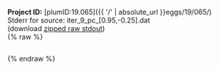 **Project ID:** [plumID:19.065]({{ '/' | absolute_url }}eggs/19/065/)  
Stderr for source:  iter_9_pc_[0.95,-0.25].dat   
(download [zipped raw stdout](iter_9_pc_[0.95,-0.25].dat.plumed_master.stdout.txt.zip))  
{% raw %}
<pre>
</pre>
{% endraw %}
